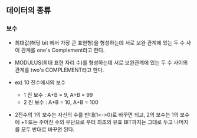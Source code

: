 ## 데이터의 종류

### 보수

- 최대값(해당 bit 에서 가장 큰 표현형)을 형성하는데 서로 보완 관계에 있는 두 수 사이 관계를 one's Complement라고 한다.
- MODULUS(최대 표현 자리 수)를 형성하는데 서로 보완관계에 있는 두 수 사이의 관계를 two's COMPLEMENT라고 한다.
- ex) 10 진수에서의 보수
  - 1 진 보수 : A+B = 9, A+B = 99
  - 2 진 보수 : A+B = 10, A+B = 100

- 2진수의 1의 보수는 자신의 수를 반대(1<->0)로 바꾸면 되고, 2의 보수는 1의 보수에 +1 또는 주어진 수의 우단으로 부터 최초의 유효 BIT까지는 그대로 두고 나머지를 모두 반대로 바꾸면 된다.

